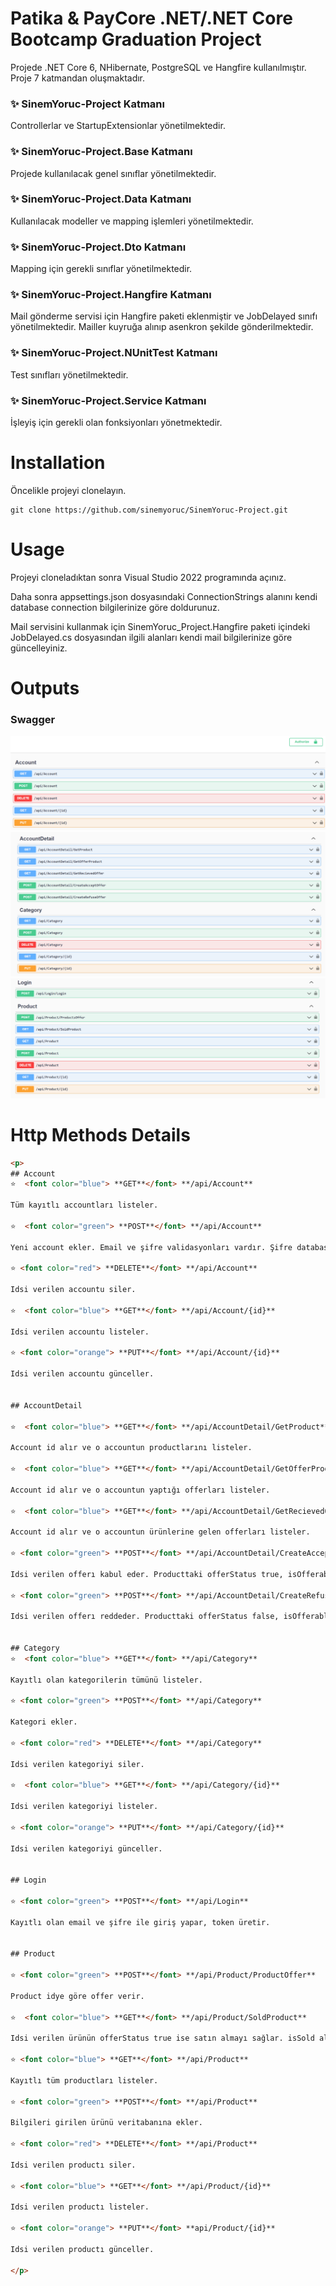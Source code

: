 # Patika & PayCore .NET/.NET Core Bootcamp Graduation Project
Projede .NET Core 6, NHibernate, PostgreSQL ve Hangfire kullanılmıştır. Proje 7 katmandan oluşmaktadır.

### ✨ SinemYoruc-Project Katmanı
Controllerlar ve StartupExtensionlar yönetilmektedir.

### ✨ SinemYoruc-Project.Base Katmanı
Projede kullanılacak genel sınıflar yönetilmektedir.

### ✨ SinemYoruc-Project.Data Katmanı
Kullanılacak modeller ve mapping işlemleri yönetilmektedir.

### ✨ SinemYoruc-Project.Dto Katmanı
Mapping için gerekli sınıflar yönetilmektedir.

### ✨ SinemYoruc-Project.Hangfire Katmanı
Mail gönderme servisi için Hangfire paketi eklenmiştir ve JobDelayed sınıfı yönetilmektedir. Mailler kuyruğa alınıp asenkron şekilde gönderilmektedir.

### ✨ SinemYoruc-Project.NUnitTest Katmanı
Test sınıfları yönetilmektedir.

### ✨ SinemYoruc-Project.Service Katmanı
İşleyiş için gerekli olan fonksiyonları yönetmektedir.

# Installation
Öncelikle projeyi clonelayın.

```
git clone https://github.com/sinemyoruc/SinemYoruc-Project.git
```

# Usage
Projeyi cloneladıktan sonra Visual Studio 2022 programında açınız.

Daha sonra appsettings.json dosyasındaki ConnectionStrings alanını kendi database connection bilgilerinize göre doldurunuz.


Mail servisini kullanmak için SinemYoruc_Project.Hangfire paketi içindeki JobDelayed.cs dosyasından ilgili alanları kendi mail bilgilerinize göre güncelleyiniz.



# Outputs

### Swagger
![Swagger](Screenshots/account.png)
![Swagger](Screenshots/accountdetail-category.png)
![Swagger](Screenshots/login-product.png)


# Http Methods Details
```html
<p>
## Account
⭐  <font color="blue"> **GET**</font> **/api/Account**

Tüm kayıtlı accountları listeler.

⭐  <font color="green"> **POST**</font> **/api/Account**

Yeni account ekler. Email ve şifre validasyonları vardır. Şifre databasede MD5 ile şifrelenmiş şekilde saklanır.

⭐ <font color="red"> **DELETE**</font> **/api/Account**

Idsi verilen accountu siler.

⭐  <font color="blue"> **GET**</font> **/api/Account/{id}**

Idsi verilen accountu listeler.

⭐ <font color="orange"> **PUT**</font> **/api/Account/{id}**

Idsi verilen accountu günceller.


## AccountDetail

⭐  <font color="blue"> **GET**</font> **/api/AccountDetail/GetProduct**

Account id alır ve o accountun productlarını listeler.

⭐  <font color="blue"> **GET**</font> **/api/AccountDetail/GetOfferProduct**

Account id alır ve o accountun yaptığı offerları listeler.

⭐  <font color="blue"> **GET**</font> **/api/AccountDetail/GetRecievedOffer**

Account id alır ve o accountun ürünlerine gelen offerları listeler.

⭐ <font color="green"> **POST**</font> **/api/AccountDetail/CreateAcceptOffer**

Idsi verilen offerı kabul eder. Producttaki offerStatus true, isOfferable false, isSold true yapar.

⭐ <font color="green"> **POST**</font> **/api/AccountDetail/CreateRefuseOffer**

Idsi verilen offerı reddeder. Producttaki offerStatus false, isOfferable true, isSoldu false yapar.


## Category
⭐  <font color="blue"> **GET**</font> **/api/Category**

Kayıtlı olan kategorilerin tümünü listeler.

⭐ <font color="green"> **POST**</font> **/api/Category**

Kategori ekler.

⭐ <font color="red"> **DELETE**</font> **/api/Category**

Idsi verilen kategoriyi siler.

⭐  <font color="blue"> **GET**</font> **/api/Category/{id}**

Idsi verilen kategoriyi listeler.

⭐ <font color="orange"> **PUT**</font> **/api/Category/{id}**

Idsi verilen kategoriyi günceller.


## Login

⭐ <font color="green"> **POST**</font> **/api/Login**

Kayıtlı olan email ve şifre ile giriş yapar, token üretir.


## Product

⭐ <font color="green"> **POST**</font> **/api/Product/ProductOffer**

Product idye göre offer verir.

⭐  <font color="blue"> **GET**</font> **/api/Product/SoldProduct**

Idsi verilen ürünün offerStatus true ise satın almayı sağlar. isSold alanını true yapar.

⭐ <font color="blue"> **GET**</font> **/api/Product**

Kayıtlı tüm productları listeler.

⭐ <font color="green"> **POST**</font> **/api/Product**

Bilgileri girilen ürünü veritabanına ekler.

⭐ <font color="red"> **DELETE**</font> **/api/Product**

Idsi verilen productı siler.

⭐ <font color="blue"> **GET**</font> **/api/Product/{id}**

Idsi verilen productı listeler.

⭐ <font color="orange"> **PUT**</font> **api/Product/{id}**

Idsi verilen productı günceller.

</p>
```
